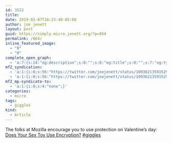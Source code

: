 ```yaml
---
id: 3522
title: 
date: 2019-02-07T16:23:40-05:00
author: joe jenett
layout: post
guid: https://simply.micro.jenett.org/?p=864
permalink: /864/
inline_featured_image:
  - "0"
  - "0"
complete_open_graph:
  - 'a:7:{s:14:"og:description";s:0:"";s:8:"og:title";s:0:"";s:7:"og:type";s:0:"";s:12:"twitter:card";s:7:"summary";s:15:"twitter:creator";s:0:"";s:19:"twitter:description";s:0:"";s:8:"og:image";s:0:"";}'
mf2_syndication:
  - 'a:1:{i:0;s:56:"https://twitter.com/joejenett/status/1093621359152975872";}'
  - 'a:1:{i:0;s:56:"https://twitter.com/joejenett/status/1093621359152975872";}'
mf2_mp-syndicate-to:
  - 'a:1:{i:0;s:4:"none";}'
categories:
  - micro
tags:
  - giggles
kind:
  - Article
---
```

The folks at Mozilla encourage you to use protection on Valentine’s day: [Does Your Sex Toy Use Encryption?](https://blog.mozilla.org/blog/2019/02/06/does-your-sex-toy-use-encryption/) <a rel="tag" class="u-tag u-category" href="https://simply.personal.jenett.org/tag/giggles/">#giggles</a>